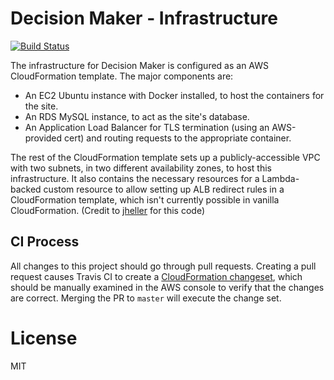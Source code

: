 # Decision Maker - Infrastructure

[![Build Status](https://travis-ci.com/DylanSp/decision-maker-infra.svg?branch=master)](https://travis-ci.com/DylanSp/decision-maker-infra)

The infrastructure for Decision Maker is configured as an AWS CloudFormation template. The major components are:
  - An EC2 Ubuntu instance with Docker installed, to host the containers for the site.
  - An RDS MySQL instance, to act as the site's database.
  - An Application Load Balancer for TLS termination (using an AWS-provided cert) and routing requests to the appropriate container.

The rest of the CloudFormation template sets up a publicly-accessible VPC with two subnets, in two different availability zones, to host this infrastructure. It also contains the necessary resources for a Lambda-backed custom resource to allow setting up ALB redirect rules in a CloudFormation template, which isn't currently possible in vanilla CloudFormation. (Credit to [jheller](https://github.com/jheller/alb-rule) for this code)

## CI Process

All changes to this project should go through pull requests. Creating a pull request causes Travis CI to create a [CloudFormation changeset](https://docs.aws.amazon.com/AWSCloudFormation/latest/UserGuide/using-cfn-updating-stacks-changesets.html), which should be manually examined in the AWS console to verify that the changes are correct. Merging the PR to `master` will execute the change set.

# License

MIT